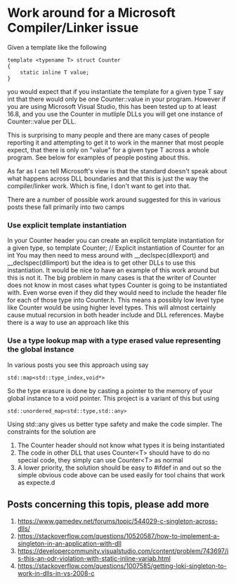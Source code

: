# Work around for a Microsoft  Compiler/Linker issue

Given a template like the following

    template <typename T> struct Counter 
    {     
        static inline T value; 
    }

you would expect that if you instantiate the template for a given type T say int that there would only be one Counter::value in your program.
However if you are using Microsoft Visual Studio, this has been tested up to at least 16.8, and you use the Counter<int> in mutliple
DLLs you will get one instance of Counter::value per DLL.

This is surprising to many people and there are many cases of people reporting it and attempting to get it to work in the manner 
that most people expect, that there is only on "value" for a given type T across a whole program. See below for examples of people posting about this.

As far as I can tell Microsoft's view is that the standard doesn't speak about what happens across DLL boundaries and that this is just the 
way the compiler/linker work. Which is fine, I don't want to get into that.

There are a number of possible work around suggested for this in various posts these fall primarily into two camps

### Use explicit template instantiation
In your Counter header you can create an explicit template instantiation for a given type, so
    template Counter<int>;  // Explicit instantiation of Counter for an int
You may then need to mess around with __declspec(dllexport) and __declspec(dllimport) but the idea is to get other DLLs
to use this instantiation. It would be nice to have an example of this work around but this is not it.
The big problem in many cases is that the writer of Counter does not know in most cases what types Counter is going to be instantiated with.
Even worse even if they did they would need to include the header file for each of those type into Counter.h. This means a possibly
low level type like Counter would be using higher level types. This will almost certainly cause mutual recursion in both header include
and DLL references. Maybe there is a way to use an approach like this

### Use a type lookup map with a type erased value representing the global instance
In various posts you see this approach using say

    std::map<std::type_index,void*>

So the type erasure is done by casting a pointer to the memory of your global instance to a void pointer.
This project is a variant of this but using

    std::unordered_map<std::type,std::any>

Using std::any gives us better type safety and make the code simpler.
The constraints for the solution are
1. The Counter header should not know what types it is being instantiated
2. The code in other DLL that uses Counter\<T> should have to do no special code, they simply can use Counter\<T> as normal
3. A lower priority, the solution should be easy to #ifdef in and out so the simple obvious code above can be used easily for tool chains that work as expecte.d

## Posts concerning this topis, please add more

1. https://www.gamedev.net/forums/topic/544029-c-singleton-across-dlls/
2. https://stackoverflow.com/questions/10520587/how-to-implement-a-singleton-in-an-application-with-dll
3. https://developercommunity.visualstudio.com/content/problem/743697/is-this-an-odr-violation-with-static-inline-variab.html
4. https://stackoverflow.com/questions/1007585/getting-loki-singleton-to-work-in-dlls-in-vs-2008-c